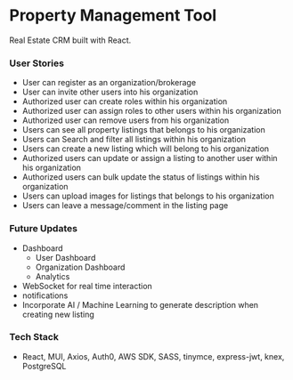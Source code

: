 # Property Management Tool

Real Estate CRM built with React.

### User Stories

- User can register as an organization/brokerage
- User can invite other users into his organization
- Authorized user can create roles within his organization
- Authorized user can assign roles to other users within his organization
- Authorized user can remove users from his organization
- Users can see all property listings that belongs to his organization
- Users can Search and filter all listings within his organization
- Users can create a new listing which will belong to his organization
- Authorized users can update or assign a listing to another user within his organization
- Authorized users can bulk update the status of listings within his organization
- Users can upload images for listings that belongs to his organization
- Users can leave a message/comment in the listing page

### Future Updates

- Dashboard
  - User Dashboard
  - Organization Dashboard
  - Analytics
- WebSocket for real time interaction
- notifications
- Incorporate AI / Machine Learning to generate description when creating new listing

### Tech Stack

- React, MUI, Axios, Auth0, AWS SDK, SASS, tinymce, express-jwt, knex, PostgreSQL
